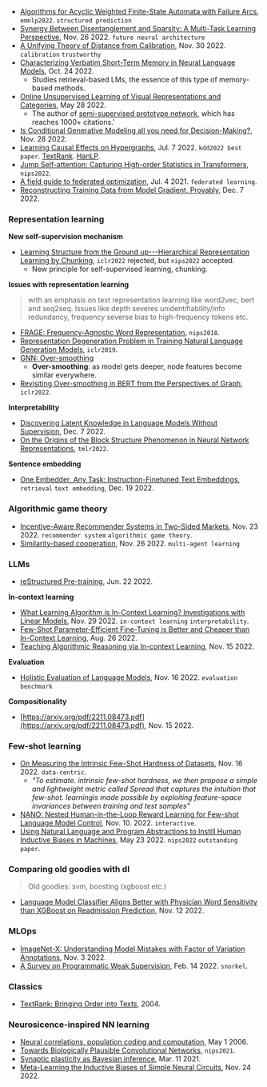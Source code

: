 
- [Algorithms for Acyclic Weighted Finite-State Automata with Failure Arcs](https://www.cs.jhu.edu/~jason/papers/svete+al.emnlp22.pdf), `emnlp2022`. `structured prediction`
- [Synergy Between Disentanglement and Sparsity: A Multi-Task Learning Perspective](https://arxiv.org/pdf/2211.14666.pdf), Nov. 26 2022. `future neural architecture`
- [A Unifying Theory of Distance from Calibration](https://arxiv.org/abs/2211.16886), Nov. 30 2022. `calibration` `trustworthy`
- [Characterizing Verbatim Short-Term Memory in Neural Language Models](https://arxiv.org/abs/2210.13569), Oct. 24 2022.
  - Studies retrieval-based LMs, the essence of this type of memory-based methods.
- [Online Unsupervised Learning of Visual Representations and Categories](https://arxiv.org/pdf/2109.05675.pdf), May 28 2022.
  - The author of [semi-supervised prototype network](https://arxiv.org/abs/1803.00676), which has reaches 1000+ citations.'
- [Is Conditional Generative Modeling all you need for Decision-Making?](https://arxiv.org/pdf/2211.15657.pdf), Nov. 28 2022.
- [Learning Causal Effects on Hypergraphs](https://arxiv.org/pdf/2207.04049.pdf), Jul. 7 2022. `kdd2022 best paper`. [TextRank](https://github.com/STHSF/TextRank). [HanLP](https://github.com/STHSF/TextRank).
- [Jump Self-attention: Capturing High-order Statistics in Transformers](https://openreview.net/pdf?id=1beC9_dmOQ0), `nips2022`.
- [A field guide to federated optimization](https://arxiv.org/pdf/2107.06917.pdf%5D), Jul. 4 2021. `federated learning`.
- [Reconstructing Training Data from Model Gradient, Provably](https://arxiv.org/abs/2212.03714), Dec. 7 2022.

### Representation learning

**New self-supervision mechanism**

- [Learning Structure from the Ground up---Hierarchical Representation Learning by Chunking](https://openreview.net/forum?id=c9IvZqZ8SNI), `iclr2022` rejected, but `nips2022` accepted.
  - New principle for self-supervised learning, chunking.

**Issues with representation learning**
> with an emphasis on text representation learning like word2vec, bert and seq2seq. Issues like depth severes unidentifiability/info redundancy, frequency severse bias to high-frequency tokens etc.

- [FRAGE: Frequency-Agnostic Word Representation](https://proceedings.neurips.cc/paper/2018/file/e555ebe0ce426f7f9b2bef0706315e0c-Paper.pdf), `nips2018`.
- [Representation Degeneration Problem in Training Natural Language Generation Models](https://arxiv.org/pdf/1907.12009.pdf), `iclr2019`.
- [GNN: Over-smoothing](https://disco.ethz.ch/courses/fs21/seminar/talks/GNN_Oversmoothing.pdf)
  - **Over-smoothing**: as model gets deeper, node features become similar everywhere.
- [Revisiting Over-smoothing in BERT from the Perspectives of Graph](https://openreview.net/pdf?id=dUV91uaXm3), `iclr2022`.

**Interpretability**

- [Discovering Latent Knowledge in Language Models Without Supervision](https://arxiv.org/abs/2212.03827), Dec. 7 2022.
- [On the Origins of the Block Structure Phenomenon in Neural Network Representations](https://openreview.net/forum?id=9tl6zjLYVS), `tmlr2022`.

**Sentence embedding**

- [One Embedder, Any Task: Instruction-Finetuned Text Embeddings](https://instructor-embedding.github.io/), `retrieval` `text embedding`, Dec. 19 2022.

### Algorithmic game theory

- [Incentive-Aware Recommender Systems in Two-Sided Markets](https://arxiv.org/pdf/2211.15381.pdf), Nov. 23 2022. `recommender system` `algorithmic game theory`.
- [Similarity-based cooperation](https://arxiv.org/pdf/2211.14468.pdf), Nov. 26 2022. `multi-agent learning`

### LLMs

- [reStructured Pre-training](https://arxiv.org/abs/2206.11147), Jun. 22 2022.

**In-context learning**

 - [What Learning Algorithm is In-Context Learning? Investigations with Linear Models](https://arxiv.org/pdf/2211.15661.pdf), Nov. 29 2022. `in-context learning` `interpretability`.
- [Few-Shot Parameter-Efficient Fine-Tuning is Better and Cheaper than In-Context Learning](https://arxiv.org/pdf/2205.05638.pdf), Aug. 26 2022.
- [Teaching Algorithmic Reasoning via In-context Learning](https://arxiv.org/pdf/2211.09066.pdf), Nov. 15 2022.

**Evaluation**

- [Holistic Evaluation of Language Models](https://arxiv.org/pdf/2211.09110.pdf), Nov. 16 2022. `evaluation` `benchmark`

**Compositionality**

- [https://arxiv.org/pdf/2211.08473.pdf](https://arxiv.org/pdf/2211.08473.pdf), Nov. 15 2022.

### Few-shot learning

- [On Measuring the Intrinsic Few-Shot Hardness of Datasets](https://arxiv.org/pdf/2211.09113.pdf), Nov. 16 2022. `data-centric`.
  - *"To estimate. intrinsic few-shot hardness,  we then propose a simple and lightweight metric called Spread that captures the intuition that few-shot. learningis made possible by exploiting feature-space invariances between training and test samples"*
- [NANO: Nested Human-in-the-Loop Reward Learning for Few-shot Language Model Control](https://arxiv.org/pdf/2211.05750.pdf), Nov. 10. 2022. `interactive`.
- [Using Natural Language and Program Abstractions to Instill Human Inductive Biases in Machines](https://arxiv.org/abs/2205.11558), May 23 2022. `nips2022` `outstanding paper`.

### Comparing old goodies with dl

> Old goodies: svm, boosting (xgboost etc.)

-  [Language Model Classifier Aligns Better with Physician Word Sensitivity than XGBoost on Readmission Prediction](https://arxiv.org/pdf/2211.07047.pdf),  Nov. 12 2022.

### MLOps

- [ImageNet-X: Understanding Model Mistakes with Factor of Variation Annotations](https://arxiv.org/pdf/2211.01866.pdf), Nov. 3 2022.
- [A Survey on Programmatic Weak Supervision](https://arxiv.org/pdf/2202.05433.pdf), Feb. 14 2022. `snorkel`.

### Classics

- [TextRank: Bringing Order into Texts](https://aclanthology.org/W04-3252.pdf), 2004.

### Neurosicence-inspired NN learning

- [Neural correlations, population coding and computation](https://www.nature.com/articles/nrn1888), May 1 2006.
- [Towards Biologically Plausible Convolutional Networks](https://proceedings.neurips.cc/paper/2021/file/746b02b6680562f44ad7526675bac026-Paper.pdf), `nips2021`.
- [Synaptic plasticity as Bayesian inference](https://www.nature.com/articles/s41593-021-00809-5), Mar. 11 2021.
- [Meta-Learning the Inductive Biases of Simple Neural Circuits](https://arxiv.org/abs/2211.13544), Nov. 24 2022.
